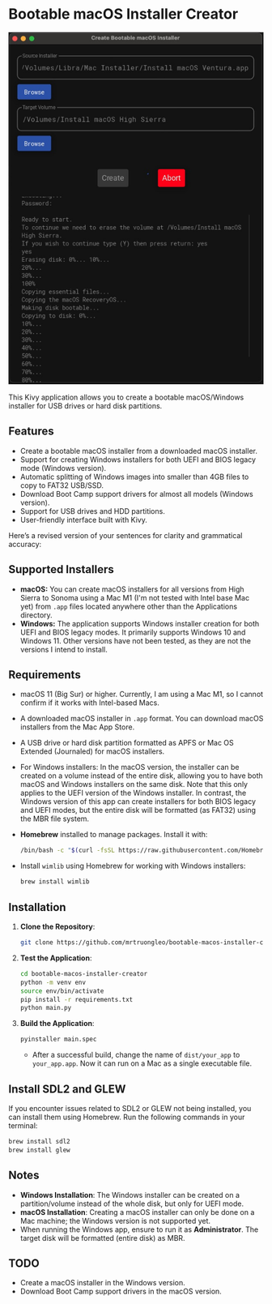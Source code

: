 # Bootable macOS Installer Creator

![Preview](https://github.com/mrtruongleo/bootable-macos-installer-creator/blob/main/screen.jpg)

This Kivy application allows you to create a bootable macOS/Windows installer for USB drives or hard disk partitions.

## Features

- Create a bootable macOS installer from a downloaded macOS installer.
- Support for creating Windows installers for both UEFI and BIOS legacy mode (Windows version).
- Automatic splitting of Windows images into smaller than 4GB files to copy to FAT32 USB/SSD.
- Download Boot Camp support drivers for almost all models (Windows version).
- Support for USB drives and HDD partitions.
- User-friendly interface built with Kivy.

Here’s a revised version of your sentences for clarity and grammatical accuracy:

## Supported Installers

- **macOS:** You can create macOS installers for all versions from High Sierra to Sonoma using a Mac M1 (I'm not tested with Intel base Mac yet) from `.app` files located anywhere other than the Applications directory.
- **Windows:** The application supports Windows installer creation for both UEFI and BIOS legacy modes. It primarily supports Windows 10 and Windows 11. Other versions have not been tested, as they are not the versions I intend to install.

## Requirements

- macOS 11 (Big Sur) or higher. Currently, I am using a Mac M1, so I cannot confirm if it works with Intel-based Macs.
- A downloaded macOS installer in `.app` format. You can download macOS installers from the Mac App Store.
- A USB drive or hard disk partition formatted as APFS or Mac OS Extended (Journaled) for macOS installers.
- For Windows installers: In the macOS version, the installer can be created on a volume instead of the entire disk, allowing you to have both macOS and Windows installers on the same disk. Note that this only applies to the UEFI version of the Windows installer. In contrast, the Windows version of this app can create installers for both BIOS legacy and UEFI modes, but the entire disk will be formatted (as FAT32) using the MBR file system.

- **Homebrew** installed to manage packages. Install it with:
  ```bash
  /bin/bash -c "$(curl -fsSL https://raw.githubusercontent.com/Homebrew/install/HEAD/install.sh)"
  ```
- Install `wimlib` using Homebrew for working with Windows installers:
  ```bash
  brew install wimlib
  ```

## Installation

1. **Clone the Repository**:
   ```bash
   git clone https://github.com/mrtruongleo/bootable-macos-installer-creator.git
   ```

2. **Test the Application**:
   ```bash
   cd bootable-macos-installer-creator
   python -m venv env
   source env/bin/activate
   pip install -r requirements.txt
   python main.py
   ```

3. **Build the Application**:
   ```bash
   pyinstaller main.spec
   ```
   - After a successful build, change the name of `dist/your_app` to `your_app.app`. Now it can run on a Mac as a single executable file.

## Install SDL2 and GLEW

If you encounter issues related to SDL2 or GLEW not being installed, you can install them using Homebrew. Run the following commands in your terminal:

```bash
brew install sdl2
brew install glew
```

## Notes

- **Windows Installation**: The Windows installer can be created on a partition/volume instead of the whole disk, but only for UEFI mode.
- **macOS Installation**: Creating a macOS installer can only be done on a Mac machine; the Windows version is not supported yet.
- When running the Windows app, ensure to run it as **Administrator**. The target disk will be formatted (entire disk) as MBR.

## TODO

- Create a macOS installer in the Windows version.
- Download Boot Camp support drivers in the macOS version.
